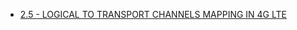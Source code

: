 
- [2.5 - LOGICAL TO TRANSPORT CHANNELS MAPPING IN 4G LTE](https://www.youtube.com/watch?v=ZSNt2qUuU_U)
